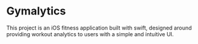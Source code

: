 # Gymalytics

This project is an iOS fitness application built with swift, designed around providing workout analytics to users with a simple and intuitive UI.
